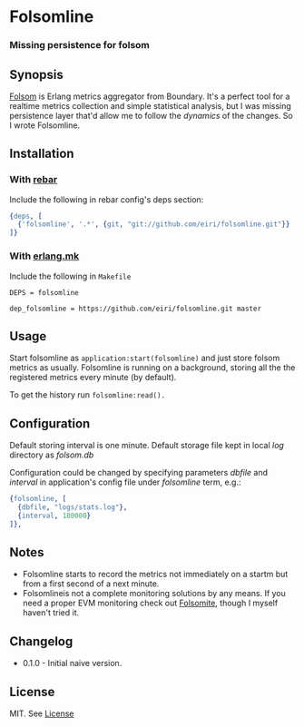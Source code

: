 # Folsomline

### Missing persistence for folsom

## Synopsis

[Folsom](https://github.com/boundary/folsom) is Erlang metrics aggregator from Boundary. It's a perfect tool for a realtime metrics collection and simple statistical analysis, but I was missing persistence layer that'd allow me to follow the *dynamics* of the changes. So I wrote Folsomline.

## Installation

### With [rebar](https://github.com/basho/rebar)

Include the following in rebar config's deps section:

```erlang
{deps, [
  {'folsomline', '.*', {git, "git://github.com/eiri/folsomline.git"}}
]}
```
### With [erlang.mk](https://github.com/extend/erlang.mk)

Include the following in `Makefile`

```Make
DEPS = folsomline

dep_folsomline = https://github.com/eiri/folsomline.git master
```

## Usage

Start folsomline as `application:start(folsomline)` and just store folsom metrics as usually. Folsomline is running on a background, storing all the the registered metrics every minute (by default).

To get the history run `folsomline:read().`

## Configuration

Default storing interval is one minute. Default storage file kept in local _log_ directory as _folsom.db_

Configuration could be changed by specifying parameters _dbfile_ and _interval_ in application's config file under _folsomline_ term, e.g.:

```erlang
{folsomline, [
  {dbfile, "logs/stats.log"},
  {interval, 180000}
]},

```

## Notes

  - Folsomline starts to record the metrics not immediately on a startm but from a first second of a next minute.
  - Folsomlineis not a complete monitoring solutions by any means. If you need a proper EVM monitoring check out [Folsomite](https://github.com/campanja/folsomite), though I myself haven't tried it.

## Changelog

  - 0.1.0 - Initial naive version.

## License

MIT. See [License](https://github.com/eiri/grass/blob/master/License "MIT License")
